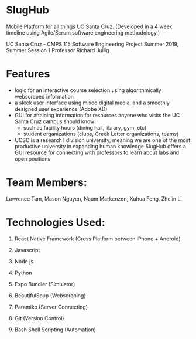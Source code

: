 # SlugHub
Mobile Platform for all things UC Santa Cruz.
(Developed in a 4 week timeline using Agile/Scrum software engineering methodology.)

UC Santa Cruz - CMPS 115 Software Engineering Project
Summer 2019, Summer Session 1
Professor Richard Jullig

# Features
- logic for an interactive course selection using algorithmically webscraped information
- a sleek user interface using mixed digital media, and a smoothly designed user experience (Adobe XD)
- GUI for attaining information for resources anyone who visits the UC Santa Cruz campus should know
    - such as facility hours (dining hall, library, gym, etc)
    - student organizations (clubs, Greek Letter organizations, teams)
- UCSC is a research I division university, meaning we are one of the most productive university in expanding human knowledge
    SlugHub offers a GUI resource for connecting with professors to learn about labs and open positions


# Team Members:
Lawrence Tam, Mason Nguyen, Naum Markenzon, Xuhua Feng, Zhelin Li

# Technologies Used:
1. React Native Framework (Cross Platform between iPhone + Android)

2. Javascript

3. Node.js

4. Python

5. Expo Bundler (Simulator)

6. BeautifulSoup (Webscraping)

7. Paramiko (Server Connecting)

8. Git (Version Control)

9. Bash Shell Scripting (Automation)
